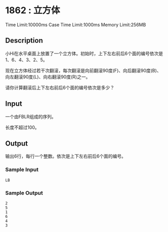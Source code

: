 # 1862 : 立方体

Time Limit:10000ms
Case Time Limit:1000ms
Memory Limit:256MB

## Description

小Hi在水平桌面上放置了一个立方体。初始时，上下左右前后6个面的编号依次是1、6、4、3、2、5。  

现在立方体经过若干次翻滚，每次翻滚是向前翻滚90度(F)、向后翻滚90度(B)、向左翻滚90度(L)、向右翻滚90度(R)之一。

请你计算翻滚后上下左右前后6个面的编号依次是多少？

## Input

一个由FBLR组成的序列。  

长度不超过100。

## Output

输出6行，每行一个整数。依次是上下左右前后6个面的编号。

### Sample Input

```shell
LB
```

### Sample Output

```shell
2
5
1
6
4
3
```
